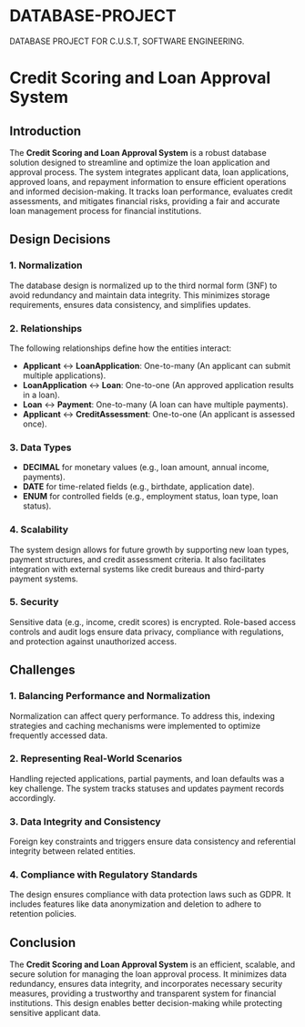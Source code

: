 # DATABASE-PROJECT
DATABASE PROJECT FOR C.U.S.T, SOFTWARE ENGINEERING.

# Credit Scoring and Loan Approval System

## Introduction
The **Credit Scoring and Loan Approval System** is a robust database solution designed to streamline and optimize the loan application and approval process. The system integrates applicant data, loan applications, approved loans, and repayment information to ensure efficient operations and informed decision-making. It tracks loan performance, evaluates credit assessments, and mitigates financial risks, providing a fair and accurate loan management process for financial institutions.

## Design Decisions

### 1. Normalization
The database design is normalized up to the third normal form (3NF) to avoid redundancy and maintain data integrity. This minimizes storage requirements, ensures data consistency, and simplifies updates.

### 2. Relationships
The following relationships define how the entities interact:
- **Applicant** ↔ **LoanApplication**: One-to-many (An applicant can submit multiple applications).
- **LoanApplication** ↔ **Loan**: One-to-one (An approved application results in a loan).
- **Loan** ↔ **Payment**: One-to-many (A loan can have multiple payments).
- **Applicant** ↔ **CreditAssessment**: One-to-one (An applicant is assessed once).

### 3. Data Types
- **DECIMAL** for monetary values (e.g., loan amount, annual income, payments).
- **DATE** for time-related fields (e.g., birthdate, application date).
- **ENUM** for controlled fields (e.g., employment status, loan type, loan status).

### 4. Scalability
The system design allows for future growth by supporting new loan types, payment structures, and credit assessment criteria. It also facilitates integration with external systems like credit bureaus and third-party payment systems.

### 5. Security
Sensitive data (e.g., income, credit scores) is encrypted. Role-based access controls and audit logs ensure data privacy, compliance with regulations, and protection against unauthorized access.

## Challenges

### 1. Balancing Performance and Normalization
Normalization can affect query performance. To address this, indexing strategies and caching mechanisms were implemented to optimize frequently accessed data.

### 2. Representing Real-World Scenarios
Handling rejected applications, partial payments, and loan defaults was a key challenge. The system tracks statuses and updates payment records accordingly.

### 3. Data Integrity and Consistency
Foreign key constraints and triggers ensure data consistency and referential integrity between related entities.

### 4. Compliance with Regulatory Standards
The design ensures compliance with data protection laws such as GDPR. It includes features like data anonymization and deletion to adhere to retention policies.

## Conclusion
The **Credit Scoring and Loan Approval System** is an efficient, scalable, and secure solution for managing the loan approval process. It minimizes data redundancy, ensures data integrity, and incorporates necessary security measures, providing a trustworthy and transparent system for financial institutions. This design enables better decision-making while protecting sensitive applicant data.


